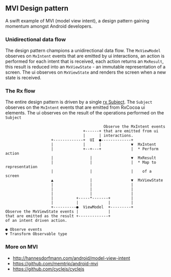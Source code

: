 ## MVI Design pattern
A swift example of MVI (model view intent), a design pattern gaining momentum amongst Android developers.

### Unidirectional data flow
The design pattern champions a unidirectional data flow. The `MxViewModel` observes on `MxIntent` events that are emitted by ui interactions, an action is performed for each intent that is received, each action returns an `MxResult`, this result is reduced into an `MxViewState` - an immutable representation of a screen. The ui observes on `MxViewState` and renders the screen when a new state is received.

### The Rx flow
The entire design pattern is driven by a single [rx Subject](http://reactivex.io/documentation/subject.html). The `Subject` observes on the `MxIntent` events that are emitted from RxCocoa ui elements. The ui observes on the result of the operations performed on the `Subject`

```
                                           Observe the MxIntent events
                                  +------+ that are emitted from ui
                                  |      | interactions.
                    +-------------+  UI  ●-------------+
                    |             |      |             ▼  MxIntent
                    |             +--+---+             |  * Perform action
                    |                |                 ▼  MxResult
                    |                |                 |  * Map to representation
                    |                |                 |    of a screen
                    ▲                |                 ▼  MxViewState
                    |                |                 |
                    |                |                 |
                    |                |                 |
                    |          +-----*-------+         |
                    |          |             |         |
                    +----------●  ViewModel  +---------+
Observe the MxViewState events |             |
that are emitted as the result +-------------+
of an intent driven action.

● Observe events
▼ Transform Observable type
```


### More on MVI
- http://hannesdorfmann.com/android/model-view-intent
- https://github.com/memtrip/android-mvi
- https://github.com/cyclejs/cyclejs